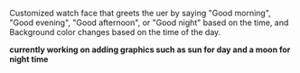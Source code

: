 Customized watch face that greets the uer by saying "Good morning", "Good evening", "Good afternoon", or "Good night" based on the time, and 
Background color changes based on the time of the day.

**currently working on adding graphics such as sun for day and a moon for night time**

